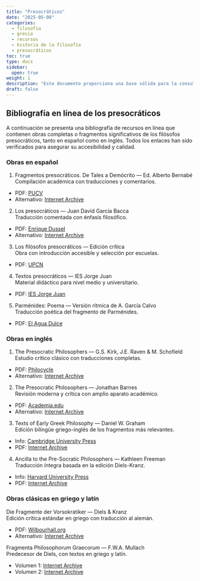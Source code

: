 ```yaml
---
title: "Presocráticos"
date: "2025-05-08"
categories:
  - filosofía
  - grecia
  - recursos
  - historia de la filosofía
  - presocráticos
toc: true
type: docs
sidebar:
  open: true
weight: 1
description: "Este documento proporciona una base sólida para la consulta, el estudio comparativo y la enseñanza de los pensadores presocráticos desde fuentes serias y accesibles."
draft: false
---
```


## Bibliografía en línea de los presocráticos

A continuación se presenta una bibliografía de recursos en línea que contienen obras completas o fragmentos significativos de los filósofos presocráticos, tanto en español como en inglés. Todos los enlaces han sido verificados para asegurar su accesibilidad y calidad.

### Obras en español

1. Fragmentos presocráticos. De Tales a Demócrito — Ed. Alberto Bernabé  
   Compilación académica con traducciones y comentarios.

- PDF: [PUCV](https://www.ead.pucv.cl/app/uploads/2022/05/Fragmentos-presocra%CC%81ticos.-De-Tales-a-Demo%CC%81crito-Pajares-2008.pdf)
- Alternativo: [Internet Archive](https://archive.org/details/bernabe-a.-ed.-fragmentos-presocraticos.-de-tales-a-democrito-ocr-2008)

2.  Los presocráticos — Juan David García Bacca  
    Traducción comentada con énfasis filosófico.

- PDF: [Enrique Dussel](https://docs.enriquedussel.com/txt/Textos_200_Obras/Filosofos_Venezuela/Presocraticos-Garcia_Bacca.pdf)
- Alternativo: [Internet Archive](https://archive.org/details/david-garcia-bacca-los-presocraticos)

3.  Los filósofos presocráticos — Edición crítica  
    Obra con introducción accesible y selección por escuelas.

- PDF: [UPCN](https://upcndigital.org/~ciper/biblioteca/Filosofia%20griega/Los%20filosofos%20presocraticos.pdf)

4.  Textos presocráticos — IES Jorge Juan  
    Material didáctico para nivel medio y universitario.

- PDF: [IES Jorge Juan](https://www.iesjorgejuan.es/sites/default/files/dp8/departamentos/filosofia/materiales/historiadelafilosofia/textos-presocraticos.pdf)

5.  Parménides: Poema — Versión rítmica de A. García Calvo  
    Traducción poética del fragmento de Parménides.

- PDF: [El Agua Dulce](https://aguadulce1.files.wordpress.com/2018/03/parmc3a9nides-poema-ed-garcc3ada-calvo.pdf)

### Obras en inglés

1. The Presocratic Philosophers — G.S. Kirk, J.E. Raven & M. Schofield  
   Estudio crítico clásico con traducciones completas.

- PDF: [Philocycle](https://philocyclevl.files.wordpress.com/2016/10/kirk-g-s-raven-j-e-and-schofield-m-1983-the-presocratic-philosophers-2nd-ed-cambridge-cambridge-university-press.pdf)
- Alternativo: [Internet Archive](https://archive.org/details/kirk-g-s-raven-j-e-and-schofield-m-1983-the-presocratic-philosophers-2nd-ed-camb)

2. The Presocratic Philosophers — Jonathan Barnes  
   Revisión moderna y crítica con amplio aparato académico.

- PDF: [Academia.edu](https://www.academia.edu/30577374/Barnes_Presocratic_Philosophers)
- Alternativo: [Internet Archive](https://archive.org/details/barnes-presocratic-philosophers)

3. Texts of Early Greek Philosophy — Daniel W. Graham  
   Edición bilingüe griego-inglés de los fragmentos más relevantes.

- Info: [Cambridge University Press](https://www.cambridge.org/9780521845915)
- PDF: [Internet Archive](https://archive.org/details/isbn_9780521737630)

4. Ancilla to the Pre-Socratic Philosophers — Kathleen Freeman
   Traducción íntegra basada en la edición Diels-Kranz.

- Info: [Harvard University Press](https://www.hup.harvard.edu/books/9780674035010)
- PDF: [Internet Archive](https://archive.org/details/ancilla-to-the-pre-socratics-freeman)

### Obras clásicas en griego y latín

Die Fragmente der Vorsokratiker — Diels & Kranz  
Edición crítica estándar en griego con traducción al alemán.

- PDF: [Wilbourhall.org](https://www.wilbourhall.org/pdfs/die_fragmente_der_vorsokratiker.pdf)
- Alternativo: [Internet Archive](https://archive.org/details/diefragmentederv01diel)

Fragmenta Philosophorum Graecorum — F.W.A. Mullach  
Predecesor de Diels, con textos en griego y latín.

- Volumen 1: [Internet Archive](https://archive.org/details/fragmentaphilo01mull)
- Volumen 2: [Internet Archive](https://archive.org/details/fragmentaphilo02mull)
